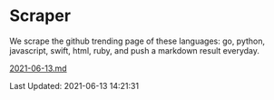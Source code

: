 # Scraper

We scrape the github trending page of these languages: go, python, javascript, swift, html, ruby, and push a markdown result everyday.

[2021-06-13.md](https://github.com/henson/Scraper/blob/master/2021-06-13.md)

Last Updated: 2021-06-13 14:21:31